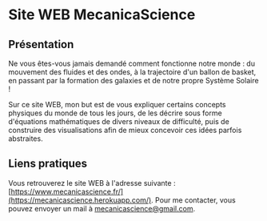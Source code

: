 # Site WEB MecanicaScience
## Présentation
Ne vous êtes-vous jamais demandé comment fonctionne notre monde : du mouvement des fluides et des ondes, à la trajectoire d'un ballon de basket, en passant par la formation des galaxies et de notre propre Système Solaire !

Sur ce site WEB, mon but est de vous expliquer certains concepts physiques du monde de tous les jours, de les décrire sous forme d'équations mathématiques de divers niveaux de difficulté, puis de construire des visualisations afin de mieux concevoir ces idées parfois abstraites.

## Liens pratiques
Vous retrouverez le site WEB à l'adresse suivante : [https://www.mecanicascience.fr/](https://mecanicascience.herokuapp.com/).
Pour me contacter, vous pouvez envoyer un mail à [mecanicascience@gmail.com](mailto:mecanicascience@gmail.com).
